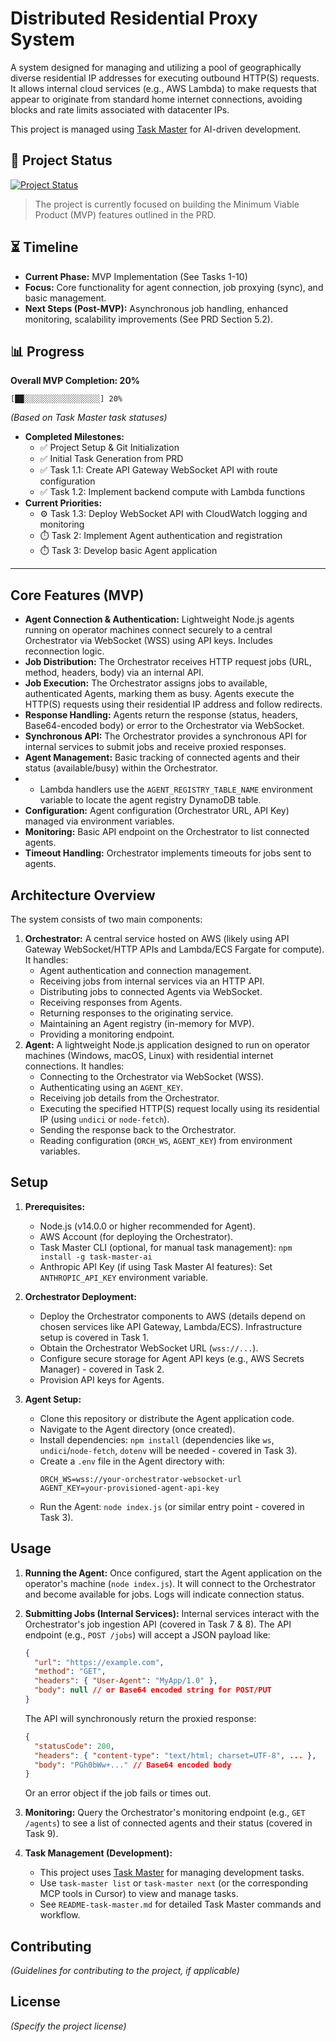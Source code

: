 # Distributed Residential Proxy System

A system designed for managing and utilizing a pool of geographically diverse residential IP addresses for executing outbound HTTP(S) requests. It allows internal cloud services (e.g., AWS Lambda) to make requests that appear to originate from standard home internet connections, avoiding blocks and rate limits associated with datacenter IPs.

This project is managed using [Task Master](README-task-master.md) for AI-driven development.

## 🚀 Project Status

[![Project Status](https://img.shields.io/badge/status-MVP%20Development-blue)](https://github.com/umutc/distrubuted-residential-proxy-system)

> The project is currently focused on building the Minimum Viable Product (MVP) features outlined in the PRD.

## ⏳ Timeline

-   **Current Phase:** MVP Implementation (See Tasks 1-10)
-   **Focus:** Core functionality for agent connection, job proxying (sync), and basic management.
-   **Next Steps (Post-MVP):** Asynchronous job handling, enhanced monitoring, scalability improvements (See PRD Section 5.2).

## 📊 Progress

**Overall MVP Completion: 20%**

```
[██░░░░░░░░░░░░░░░░░] 20% 
```
*(Based on Task Master task statuses)*

-   **Completed Milestones:**
    -   ✅ Project Setup & Git Initialization
    -   ✅ Initial Task Generation from PRD
    -   ✅ Task 1.1: Create API Gateway WebSocket API with route configuration
    -   ✅ Task 1.2: Implement backend compute with Lambda functions
-   **Current Priorities:**
    -   ⚙️ Task 1.3: Deploy WebSocket API with CloudWatch logging and monitoring
    -   ⏱️ Task 2: Implement Agent authentication and registration
    -   ⏱️ Task 3: Develop basic Agent application

---

## Core Features (MVP)

-   **Agent Connection & Authentication:** Lightweight Node.js agents running on operator machines connect securely to a central Orchestrator via WebSocket (WSS) using API keys. Includes reconnection logic.
-   **Job Distribution:** The Orchestrator receives HTTP request jobs (URL, method, headers, body) via an internal API.
-   **Job Execution:** The Orchestrator assigns jobs to available, authenticated Agents, marking them as busy. Agents execute the HTTP(S) requests using their residential IP address and follow redirects.
-   **Response Handling:** Agents return the response (status, headers, Base64-encoded body) or error to the Orchestrator via WebSocket.
-   **Synchronous API:** The Orchestrator provides a synchronous API for internal services to submit jobs and receive proxied responses.
-   **Agent Management:** Basic tracking of connected agents and their status (available/busy) within the Orchestrator.
-   -   Lambda handlers use the `AGENT_REGISTRY_TABLE_NAME` environment variable to locate the agent registry DynamoDB table.
-   **Configuration:** Agent configuration (Orchestrator URL, API Key) managed via environment variables.
-   **Monitoring:** Basic API endpoint on the Orchestrator to list connected agents.
-   **Timeout Handling:** Orchestrator implements timeouts for jobs sent to agents.

## Architecture Overview

The system consists of two main components:

1.  **Orchestrator:** A central service hosted on AWS (likely using API Gateway WebSocket/HTTP APIs and Lambda/ECS Fargate for compute). It handles:
    -   Agent authentication and connection management.
    -   Receiving jobs from internal services via an HTTP API.
    -   Distributing jobs to connected Agents via WebSocket.
    -   Receiving responses from Agents.
    -   Returning responses to the originating service.
    -   Maintaining an Agent registry (in-memory for MVP).
    -   Providing a monitoring endpoint.
2.  **Agent:** A lightweight Node.js application designed to run on operator machines (Windows, macOS, Linux) with residential internet connections. It handles:
    -   Connecting to the Orchestrator via WebSocket (WSS).
    -   Authenticating using an `AGENT_KEY`.
    -   Receiving job details from the Orchestrator.
    -   Executing the specified HTTP(S) request locally using its residential IP (using `undici` or `node-fetch`).
    -   Sending the response back to the Orchestrator.
    -   Reading configuration (`ORCH_WS`, `AGENT_KEY`) from environment variables.

## Setup

1.  **Prerequisites:**
    -   Node.js (v14.0.0 or higher recommended for Agent).
    -   AWS Account (for deploying the Orchestrator).
    -   Task Master CLI (optional, for manual task management): `npm install -g task-master-ai`
    -   Anthropic API Key (if using Task Master AI features): Set `ANTHROPIC_API_KEY` environment variable.

2.  **Orchestrator Deployment:**
    -   Deploy the Orchestrator components to AWS (details depend on chosen services like API Gateway, Lambda/ECS). Infrastructure setup is covered in Task 1.
    -   Obtain the Orchestrator WebSocket URL (`wss://...`).
    -   Configure secure storage for Agent API keys (e.g., AWS Secrets Manager) - covered in Task 2.
    -   Provision API keys for Agents.

3.  **Agent Setup:**
    -   Clone this repository or distribute the Agent application code.
    -   Navigate to the Agent directory (once created).
    -   Install dependencies: `npm install` (dependencies like `ws`, `undici`/`node-fetch`, `dotenv` will be needed - covered in Task 3).
    -   Create a `.env` file in the Agent directory with:
        ```dotenv
        ORCH_WS=wss://your-orchestrator-websocket-url
        AGENT_KEY=your-provisioned-agent-api-key
        ```
    -   Run the Agent: `node index.js` (or similar entry point - covered in Task 3).

## Usage

1.  **Running the Agent:** Once configured, start the Agent application on the operator's machine (`node index.js`). It will connect to the Orchestrator and become available for jobs. Logs will indicate connection status.

2.  **Submitting Jobs (Internal Services):** Internal services interact with the Orchestrator's job ingestion API (covered in Task 7 & 8). The API endpoint (e.g., `POST /jobs`) will accept a JSON payload like:
    ```json
    {
      "url": "https://example.com",
      "method": "GET",
      "headers": { "User-Agent": "MyApp/1.0" },
      "body": null // or Base64 encoded string for POST/PUT
    }
    ```
    The API will synchronously return the proxied response:
    ```json
    {
      "statusCode": 200,
      "headers": { "content-type": "text/html; charset=UTF-8", ... },
      "body": "PGh0bWw+..." // Base64 encoded body
    }
    ```
    Or an error object if the job fails or times out.

3.  **Monitoring:** Query the Orchestrator's monitoring endpoint (e.g., `GET /agents`) to see a list of connected agents and their status (covered in Task 9).

4.  **Task Management (Development):**
    -   This project uses [Task Master](README-task-master.md) for managing development tasks.
    -   Use `task-master list` or `task-master next` (or the corresponding MCP tools in Cursor) to view and manage tasks.
    -   See `README-task-master.md` for detailed Task Master commands and workflow.

## Contributing

*(Guidelines for contributing to the project, if applicable)*

## License

*(Specify the project license)* 